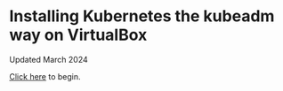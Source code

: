 # Installing Kubernetes the kubeadm way on  VirtualBox

Updated March 2024

[Click here](./docs/01-prerequisites.md) to begin.
